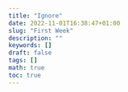 ```yaml
---
title: "Ignore"
date: 2022-11-01T16:38:47+01:00
slug: "First Week"
description: ""
keywords: []
draft: false
tags: []
math: true
toc: true
---
```


